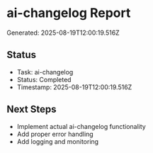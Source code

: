 # ai-changelog Report

Generated: 2025-08-19T12:00:19.516Z

## Status
- Task: ai-changelog
- Status: Completed
- Timestamp: 2025-08-19T12:00:19.516Z

## Next Steps
- Implement actual ai-changelog functionality
- Add proper error handling
- Add logging and monitoring

